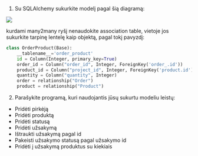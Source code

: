 1. Su SQLAlchemy sukurkite modelį pagal šią diagramą:

![](https://github.com/robotautas/kursas/blob/master/DB/db4/uzduotis.png?raw=true)

kurdami many2many ryšį nenaudokite association table, vietoje jos sukurkite tarpinę lentelę kaip objektą, pagal tokį pavyzdį:

```python
class OrderProduct(Base):
    __tablename__='order_product'
    id = Column(Integer, primary_key=True)
    order_id = Column("order_id", Integer, ForeignKey('order_.id'))
    product_id = Column("project_id", Integer, ForeignKey('product.id'))
    quantity = Column("quantity", Integer)
    order = relationship("Order")
    product = relationship("Product")
```
2. Parašykite programą, kuri naudojantis jūsų sukurtu modeliu leistų:

* Pridėti pirkėją
* Pridėti produktą
* Pridėti statusą
* Pridėti užsakymą
* Ištraukti užsakymą pagal id
* Pakeisti užsakymo statusą pagal užsakymo id
* Pridėti į užsakymą produktus su kiekiais
 
